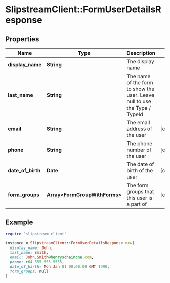 # SlipstreamClient::FormUserDetailsResponse

## Properties

| Name | Type | Description | Notes |
| ---- | ---- | ----------- | ----- |
| **display_name** | **String** | The display name |  |
| **last_name** | **String** | The name of the form to show the user. Leave null to use the Type / TypeId |  |
| **email** | **String** | The email address of the user | [optional] |
| **phone** | **String** | The phone number of the user | [optional] |
| **date_of_birth** | **Date** | The date of birth of the user | [optional] |
| **form_groups** | [**Array&lt;FormGroupWithForms&gt;**](FormGroupWithForms.md) | The form groups that this user is a part of | [optional] |

## Example

```ruby
require 'slipstream_client'

instance = SlipstreamClient::FormUserDetailsResponse.new(
  display_name: John,
  last_name: Smith,
  email: John.Smith@henryscheinone.com,
  phone: +64 555-555-5555,
  date_of_birth: Mon Jan 01 00:00:00 GMT 1990,
  form_groups: null
)
```

